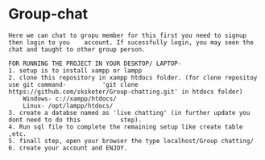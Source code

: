 # Group-chat
	Here we can chat to gropu member for this first you need to signup then login to you 	account. If sucessfully login, you may seen the chat and taught to other group person.
	
	FOR RUNNING THE PROJECT IN YOUR DESKTOP/ LAPTOP-
	1. setup is to install xampp or lampp
	2. clone this repository in xampp htdocs folder. (for clone repositoy use git command- 			'git clone https://github.com/sksketer/Group-chatting.git' in htdocs folder)
		Windows- c://xampp/htdocs/
		Linux- /opt/lampp/htdocs/
	3. create a databse named as 'live chatting' (in further update you dont need to do this 		   step).
	4. Run sql file to complete the remaining setup like create table ,etc.
	5. finall step, open your browser the type localhost/Group chatting/
	6. create your account and ENJOY.
	
